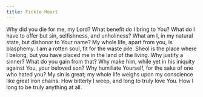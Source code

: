 ```yaml
---
title: Fickle Heart
---
```


Why did you die for me, my Lord?
What benefit do I bring to You?
What do I have to offer but sin, selfishness, and unholiness?
What am I, in my natural state, but dishonor to Your name?
My whole life, apart from you, is blasphemy.
I am a rotten soul, fit for the waste pile.
Sheol is the place where I belong, but you have placed me in the land of the living.
Why justify a sinner? What do you gain from that?
Why make him, while yet in his iniquity against You, your beloved son?
Why humiliate Yourself, for the sake of one who hated you?
My sin is great; my whole life weighs upon my conscience like great iron chains.
How bitterly I weep, and long to truly love You.
How I long to be truly anything at all. 
